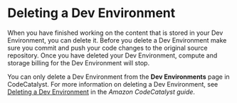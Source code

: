# Deleting a Dev Environment<a name="ide-toolkits-delete-cloud9"></a>

When you have finished working on the content that is stored in your Dev Environment, you can delete it\. Before you delete a Dev Environment make sure you commit and push your code changes to the original source repository\. Once you have deleted your Dev Environment, compute and storage billing for the Dev Environment will stop\.

You can only delete a Dev Environment from the **Dev Environments** page in CodeCatalyst\. For more information on deleting a Dev Environment, see [Deleting a Dev Environment](https://docs.aws.amazon.com/codecatalyst/latest/userguide/devenvironment-delete.html) in the *Amazon CodeCatalyst guide*\.